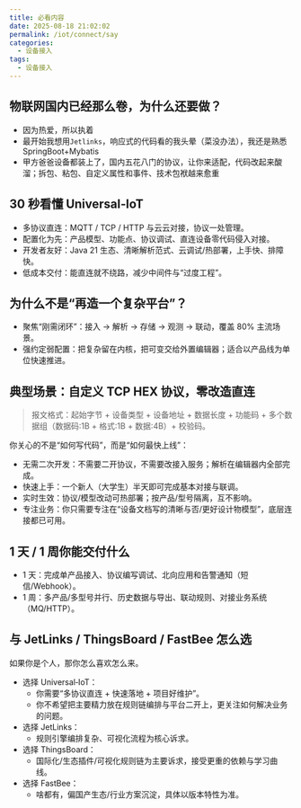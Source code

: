 ```yaml
---
title: 必看内容
date: 2025-08-18 21:02:02
permalink: /iot/connect/say
categories:
  - 设备接入
tags:
  - 设备接入
---
```


## 物联网国内已经那么卷，为什么还要做？

- 因为热爱，所以执着
- 最开始我想用`Jetlinks`，响应式的代码看的我头晕（菜没办法），我还是熟悉SpringBoot+Mybatis
- 甲方爸爸设备都装上了，国内五花八门的协议，让你来适配，代码改起来酸溜；拆包、粘包、自定义属性和事件、技术包袱越来愈重


## 30 秒看懂 Universal‑IoT

- 多协议直连：MQTT / TCP / HTTP 与云云对接，协议一处管理。
- 配置化为先：产品模型、功能点、协议调试、直连设备零代码侵入对接。
- 开发者友好：Java 21 生态、清晰解析范式、云调试/热部署，上手快、排障快。
- 低成本交付：能直连就不绕路，减少中间件与“过度工程”。

## 为什么不是“再造一个复杂平台”？

- 聚焦“刚需闭环”：接入 → 解析 → 存储 → 观测 → 联动，覆盖 80% 主流场景。
- 强约定弱配置：把复杂留在内核，把可变交给外置编辑器；适合以产品线为单位快速推进。

## 典型场景：自定义 TCP HEX 协议，零改造直连

> 报文格式：起始字节 + 设备类型 + 设备地址 + 数据长度 + 功能码 + 多个数据组（数据码:1B + 格式:1B + 数据:4B）+ 校验码。

你关心的不是“如何写代码”，而是“如何最快上线”：

- 无需二次开发：不需要二开协议，不需要改接入服务；解析在编辑器内全部完成。
- 快速上手：一个新人（大学生）半天即可完成基本对接与联调。
- 实时生效：协议/模型改动可热部署；按产品/型号隔离，互不影响。
- 专注业务：你只需要专注在“设备文档写的清晰与否/更好设计物模型”，底层连接都已可用。

## 1 天 / 1 周你能交付什么

- 1 天：完成单产品接入、协议编写调试、北向应用和告警通知（短信/Webhook）。
- 1 周：多产品/多型号并行、历史数据与导出、联动规则、对接业务系统（MQ/HTTP）。

## 与 JetLinks / ThingsBoard / FastBee 怎么选

如果你是个人，那你怎么喜欢怎么来。


- 选择 Universal‑IoT：
  - 你需要“多协议直连 + 快速落地 + 项目好维护”。
  - 你不希望把主要精力放在规则链编排与平台二开上，更关注如何解决业务的问题。
- 选择 JetLinks：
  - 规则引擎编排复杂、可视化流程为核心诉求。
- 选择 ThingsBoard：
  - 国际化/生态插件/可视化规则链为主要诉求，接受更重的依赖与学习曲线。
- 选择 FastBee：
  - 啥都有，偏国产生态/行业方案沉淀，具体以版本特性为准。



